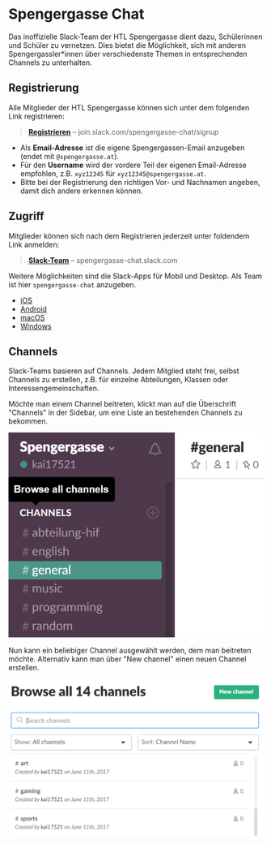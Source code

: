 # Spengergasse Chat

Das inoffizielle Slack-Team der HTL Spengergasse dient dazu, Schülerinnen und
Schüler zu vernetzen. Dies bietet die Möglichkeit, sich mit anderen
Spengergassler*innen über verschiedenste Themen in entsprechenden Channels zu
unterhalten.

## Registrierung

Alle Mitglieder der HTL Spengergasse können sich unter dem folgenden Link
registrieren:

> **[Registrieren](https://join.slack.com/spengergasse-chat/signup)**
> – join.slack.com/spengergasse-chat/signup

* Als **Email-Adresse** ist die eigene Spengergassen-Email anzugeben
  (endet mit `@spengergasse.at`).
* Für den **Username** wird der vordere Teil der eigenen Email-Adresse empfohlen,
  z.B. `xyz12345` für `xyz12345@spengergasse.at`.
* Bitte bei der Registrierung den richtigen Vor- und Nachnamen angeben, damit
  dich andere erkennen können.

## Zugriff

Mitglieder können sich nach dem Registrieren jederzeit unter foldendem Link
anmelden:

> **[Slack-Team](https://spengergasse-chat.slack.com)**
> – spengergasse-chat.slack.com

Weitere Möglichkeiten sind die Slack-Apps für Mobil und Desktop.
Als Team ist hier `spengergasse-chat` anzugeben.

* [iOS](https://itunes.apple.com/us/app/slack-business-communication-for-teams/id618783545)
* [Android](https://play.google.com/store/apps/details?id=com.Slack)
* [macOS](https://slack.com/downloads/mac)
* [Windows](https://slack.com/downloads/windows)

## Channels

Slack-Teams basieren auf Channels. Jedem Mitglied steht frei, selbst Channels zu
erstellen, z.B. für einzelne Abteilungen, Klassen oder Interessengemeinschaften.

Möchte man einem Channel beitreten, klickt man auf die Überschrift "Channels"
in der Sidebar, um eine Liste an bestehenden Channels zu bekommen.

![Channels](assets/browse-channels.png)

Nun kann ein beliebiger Channel ausgewählt werden, dem man beitreten möchte.
Alternativ kann man über "New channel" einen neuen Channel erstellen.

![Channels List](assets/browse-channels-list.png)
